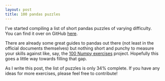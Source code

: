 ```yaml
---
layout: post
title: 100 pandas puzzles
---
```


I've started compiling a list of short pandas puzzles of varying difficulty. You can find it over on GitHub [here](https://github.com/ajcr/100-pandas-puzzles).

There are already some great guides to pandas out there (not least in the official documents themselves) but nothing short and punchy to measure your skills against like, say, the [100 Numpy exercises](https://github.com/rougier/numpy-100) project. Hopefully this goes a little way towards filling that gap.

As I write this post, the list of puzzles is only 34% complete. If you have any ideas for more exercises, please feel free to contribute!

